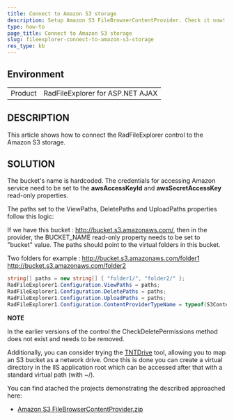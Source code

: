 ```yaml
---
title: Connect to Amazon S3 storage
description: Setup Amazon S3 FileBrowserContentProvider. Check it now!
type: how-to
page_title: Connect to Amazon S3 storage
slug: fileexplorer-connect-to-amazon-s3-storage
res_type: kb
---
```


## Environment

<table>
	<tbody>
		<tr>
			<td>Product</td>
            <td>RadFileExplorer for ASP.NET AJAX</td>
		</tr>
	</tbody>
</table>

## DESCRIPTION 

This article shows how to connect the RadFileExplorer control to the Amazon S3 storage.

## SOLUTION  

The bucket's name is hardcoded. The credentials for accessing Amazon service need to be set to the **awsAccessKeyId** and **awsSecretAccessKey** read-only properties.

The paths set to the ViewPaths, DeletePaths and UploadPaths properties follow this logic:

If we have this bucket : http://bucket.s3.amazonaws.com/, then in the provider, the BUCKET_NAME read-only property needs to be set to "bucket" value. The paths should point to the virtual folders in this bucket.

Two folders for example :
http://bucket.s3.amazonaws.com/folder1
http://bucket.s3.amazonaws.com/folder2

````C#
string[] paths = new string[] { "folder1/", "folder2/" };
RadFileExplorer1.Configuration.ViewPaths = paths;
RadFileExplorer1.Configuration.DeletePaths = paths;
RadFileExplorer1.Configuration.UploadPaths = paths;
RadFileExplorer1.Configuration.ContentProviderTypeName = typeof(S3ContentProvider).AssemblyQualifiedName;
````

**NOTE**

In the earlier versions of the control the CheckDeletePermissions method does not exist and needs to be removed.

Additionally, you can consider trying the [TNTDrive](https://tntdrive.com/) tool, allowing you to map an S3 bucket as a network drive. Once this is done you can create a virtual directory in the IIS application root which can be accessed after that with a standard virtual path (with ~/).

You can find atached the projects demonstrating the described approached here:

* [Amazon S3 FileBrowserContentProvider.zip](files/fileexplorer-s3filebrowsercontentprovider-cs.zip)




